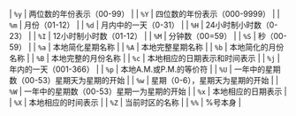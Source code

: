 | `%y` | 两位数的年份表示（00-99）                 |
| `%Y` | 四位数的年份表示（000-9999）              |
| `%m` | 月份（01-12）                             |
| `%d` | 月内中的一天（0-31）                      |
| `%H` | 24小时制小时数（0-23）                    |
| `%I` | 12小时制小时数（01-12）                   |
| `%M` | 分钟数（00=59）                           |
| `%S` | 秒（00-59）                               |
| `%a` | 本地简化星期名称                          |
| `%A` | 本地完整星期名称                          |
| `%b` | 本地简化的月份名称                        |
| `%B` | 本地完整的月份名称                        |
| `%c` | 本地相应的日期表示和时间表示              |
| `%j` | 年内的一天（001-366）                     |
| `%p` | 本地A.M.或P.M.的等价符                    |
| `%U` | 一年中的星期数（00-53）星期天为星期的开始 |
| `%w` | 星期（0-6），星期天为星期的开始           |
| `%W` | 一年中的星期数（00-53）星期一为星期的开始 |
| `%x` | 本地相应的日期表示                        |
| `%X` | 本地相应的时间表示                        |
| `%Z` | 当前时区的名称                            |
| `%%` | %号本身                                   |
